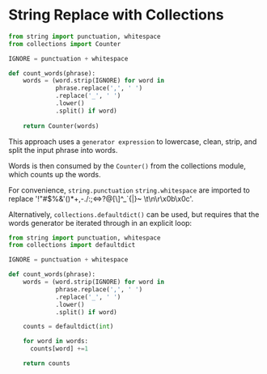 # String Replace with Collections


```python
from string import punctuation, whitespace
from collections import Counter

IGNORE = punctuation + whitespace

def count_words(phrase):
    words = (word.strip(IGNORE) for word in 
             phrase.replace(',', ' ')
             .replace('_', ' ')
             .lower()
             .split() if word)
             
    return Counter(words)
```

This approach uses a `generator expression` to lowercase, clean, strip, and split the input phrase into words.

Words is then consumed by the `Counter()` from the collections module, which counts up the words.

For convenience, `string.punctuation`  `string.whitespace` are imported to replace '!"#$%&\'()*+,-./:;<=>?@[\\]^_`{|}~ \t\n\r\x0b\x0c'.



Alternatively, `collections.defaultdict()` can be used, but requires that the words generator  be iterated through in an explicit  loop:

```python
from string import punctuation, whitespace
from collections import defaultdict

IGNORE = punctuation + whitespace

def count_words(phrase):
    words = (word.strip(IGNORE) for word in 
             phrase.replace(',', ' ')
             .replace('_', ' ')
             .lower()
             .split() if word)

    counts = defaultdict(int)

    for word in words:
      counts[word] +=1

    return counts
```

